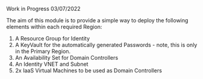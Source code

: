 Work in Progress 03/07/2022

The aim of this module is to provide a simple way to deploy the following elements within each required Region:

1. A Resource Group for Identity
2. A KeyVault for the automatically generated Passwords - note, this is only in the Primary Region.
3. An Availability Set for Domain Controllers
4. An Identity VNET and Subnet
5. 2x IaaS Virtual Machines to be used as Domain Controllers 